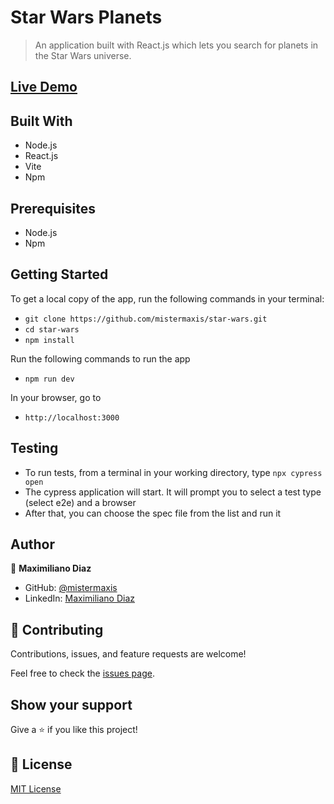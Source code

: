 # Star Wars Planets

> An application built with React.js which lets you search for planets in the Star Wars universe.

## [Live Demo](https://mistermaxis.github.io/star-wars/)

## Built With

- Node.js
- React.js
- Vite
- Npm

## Prerequisites

- Node.js
- Npm

## Getting Started

To get a local copy of the app, run the following commands in your terminal:
- `git clone https://github.com/mistermaxis/star-wars.git`
- `cd star-wars`
- `npm install`

Run the following commands to run the app

- `npm run dev`

In your browser, go to

- `http://localhost:3000`

## Testing
- To run tests, from a terminal in your working directory, type `npx cypress open`
- The cypress application will start. It will prompt you to select a test type (select e2e) and a browser
- After that, you can choose the spec file from the list and run it

## Author

👤 **Maximiliano Diaz**

- GitHub: [@mistermaxis](https://github.com/mistermaxis)
- LinkedIn: [Maximiliano Diaz](https://www.linkedin.com/in/mistermaxis/)

## 🤝 Contributing

Contributions, issues, and feature requests are welcome!

Feel free to check the [issues page](../../issues/).

## Show your support

Give a ⭐️ if you like this project!

## 📝 License

[MIT License](https://mit-license.org)
